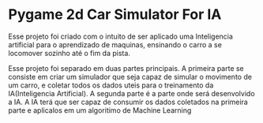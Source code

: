 # Pygame 2d Car Simulator For IA

Esse projeto foi criado com o intuito de ser aplicado uma Inteligencia artificial para o aprendizado de maquinas, ensinando o carro a se locomover sozinho até o fim da pista.

Esse projeto foi separado em duas partes principais.
A primeira parte se consiste em criar um simulador que seja capaz de simular o movimento de um carro, e coletar todos os dados uteis para o treinamento da IA(Inteligencia Artificial).
A segunda parte é a parte onde será desenvolvido a IA. A IA terá que ser capaz de consumir os dados coletados na primeira parte e aplicalos em um algoritimo de Machine Learning

